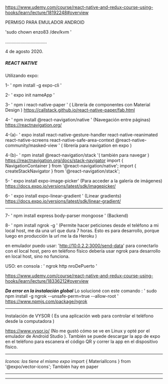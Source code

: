   
  https://www.udemy.com/course/react-native-and-redux-course-using-hooks/learn/lecture/18192248#overview

PERMISO PARA EMULADOR ANDROID

 'sudo chown enzo83 /dev/kvm '

.................................

4 de agosto 2020.

##### REACT NATIVE ######

Utilizando expo: 

1- ' npm install -g expo-cli '

2- ' expo init nameApp '

3- ' npm i react-native-paper '  ( Librería de componentes con Material Design )
https://callstack.github.io/react-native-paper/fab.html


4- ' npm install @react-navigation/native ' (Navegación entre páginas)
https://reactnavigation.org/

4-(a)- ' expo install react-native-gesture-handler react-native-reanimated react-native-screens react-native-safe-area-context @react-native-community/masked-view ' ( librería para navigation en expo )

4-(b)- ' npm install @react-navigation/stack '( también para navegar )
https://reactnavigation.org/docs/stack-navigator
import { NavigationContainer } from '@react-navigation/native';
import { createStackNavigator } from '@react-navigation/stack';


5- ' expo install expo-image-picker' (Para acceder a la galería de imágenes)
https://docs.expo.io/versions/latest/sdk/imagepicker/




6- ' expo install expo-linear-gradient '  (Linear gradients)
https://docs.expo.io/versions/latest/sdk/linear-gradient/

---------------------------------------------------------
7- ' npm install express body-parser mongoose ' (Backend) 

8- ' npm install ngrok -g ' (Permite hacer peticiones desde el teléfono a mi local host, me da una url que dura 7 horas. Esto es para desarrollo, porque luego en producción la url me la da Heroku )

en emulador puedo usar: 'http://10.0.2.2:3000/send-data' para conectarlo con el local host, pero en teléfono físico debería usar ngrok para desarrollo en local host, sino no funciona. 

USO: en consola : ' ngrok http nroDePuerto ' 

https://www.udemy.com/course/react-native-and-redux-course-using-hooks/learn/lecture/18336212#overview

***Da error en la instalación global***
Lo solucioné con este comando : 
' sudo npm install -g ngrok --unsafe-perm=true --allow-root '
https://www.npmjs.com/package/ngrok

-------------------------------------------------------------------------
Instalación de VYSOR ( Es una aplicación web para controlar el teléfono desde la computadora )

https://www.vysor.io/  (No me gustó cómo se ve en Linux y opté por el emulador de Android Studio ). También se puede descargar la app de expo en el teléfono para escanera el código QR y correr la app en el dispositivo físico.

------------------------------------------------------
*Iconos: los tiene el mismo expo* 
 import { MaterialIcons } from '@expo/vector-icons';
También hay en paper

------------------------------------------------------

-------------------------------------------------------------------
